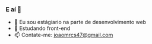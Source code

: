 ### E aí 🤘


- 🔭 Eu sou estágiario na parte de desenvolvimento web
- 🌱 Estudando front-end
- 📫 Contate-me: joaomrcs47@gmail.com
